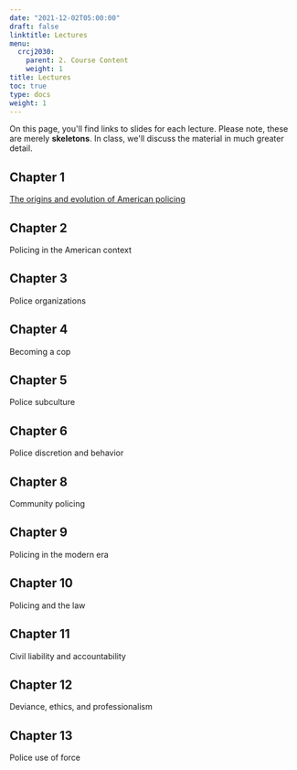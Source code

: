 ```yaml
---
date: "2021-12-02T05:00:00"
draft: false
linktitle: Lectures
menu:
  crcj2030:
    parent: 2. Course Content
    weight: 1
title: Lectures
toc: true
type: docs
weight: 1
---
```


On this page, you'll find links to slides for each lecture. Please note, these are merely **skeletons**. In class, we'll discuss the material in much greater detail.

## Chapter 1

[The origins and evolution of American policing](https://jnix.netlify.app/slides/crcj2030_ch1/)

## Chapter 2

Policing in the American context

## Chapter 3

Police organizations

## Chapter 4

Becoming a cop

## Chapter 5

Police subculture

## Chapter 6

Police discretion and behavior

## Chapter 8

Community policing

## Chapter 9

Policing in the modern era

## Chapter 10

Policing and the law

## Chapter 11

Civil liability and accountability

## Chapter 12

Deviance, ethics, and professionalism

## Chapter 13

Police use of force